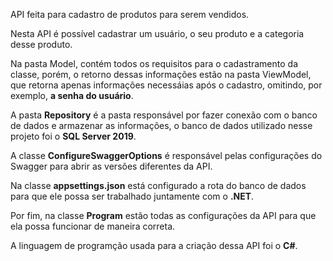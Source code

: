 API feita para cadastro de produtos para serem vendidos.

Nesta API é possível cadastrar um usuário, o seu produto e a categoria desse produto. 

Na pasta Model, contém todos os requisitos para o cadastramento da classe, porém, o retorno dessas informações estão na pasta ViewModel, que retorna apenas informações necessáias após o cadastro, omitindo, por exemplo, **a senha do usuário**. 

A pasta **Repository** é a pasta responsável por fazer conexão com o banco de dados e armazenar as informações, o banco de dados utilizado nesse projeto foi o **SQL Server 2019**.

A classe **ConfigureSwaggerOptions** é responsável pelas configurações do Swagger para abrir as versões diferentes da API.

Na classe **appsettings.json** está configurado a rota do banco de dados para que ele possa ser trabalhado juntamente com o **.NET**. 

Por fim, na classe **Program** estão todas as configurações da API para que ela possa funcionar de maneira correta. 

A linguagem de programção usada para a criação dessa API foi o **C#**.
